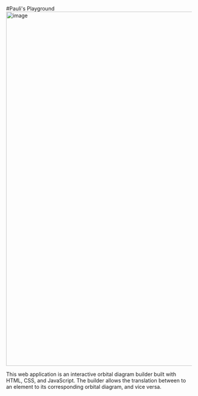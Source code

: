 #Pauli's Playground
<img width="959" alt="image" src="https://github.com/user-attachments/assets/2af4f263-74e3-4dd1-880e-5dc59c9bf08e" />

This web application is an interactive orbital diagram builder built with HTML, CSS, and JavaScript.
The builder allows the translation between to an element to its corresponding orbital diagram, and vice versa. 
